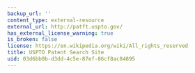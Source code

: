 ```yaml
---
backup_url: ''
content_type: external-resource
external_url: http://patft.uspto.gov/
has_external_license_warning: true
is_broken: false
license: https://en.wikipedia.org/wiki/All_rights_reserved
title: USPTO Patent Search Site
uid: 03d6bb0b-d3dd-4c5e-87ef-86cf8ac84895
---
```

